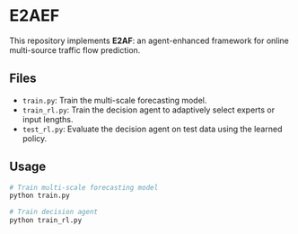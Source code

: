 # E2AEF

This repository implements **E2AF**: an agent-enhanced framework for online multi-source traffic flow prediction.

## Files

- `train.py`: Train the multi-scale forecasting model.
- `train_rl.py`: Train the decision agent to adaptively select experts or input lengths.
- `test_rl.py`: Evaluate the decision agent on test data using the learned policy.

## Usage

```bash
# Train multi-scale forecasting model
python train.py

# Train decision agent
python train_rl.py
